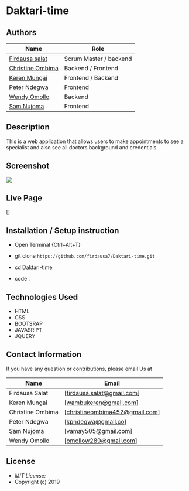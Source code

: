 # Daktari-time

## Authors
| Name       |                 Role |
| ------------------ | ------------------------|
| [Firdausa salat](https://github.com/firdausa7)| Scrum Master / backend|      
| [Christine Ombima](https://github.com/ombima452) | Backend / Frontend|
| [Keren Mungai](https://github.com/mungaikeren) | Frontend / Backend|
| [Peter Ndegwa](https://github.com/peterkingori) |Frontend|
| [Wendy Omollo](https://github.com/wendyomollo) | Backend|
| [Sam Nujoma](https://github.com/i-krypt) |  Frontend|

## Description
This is a web application that allows users to make appointments to see a specialist and also see all doctors background and credentials.
## Screenshot
<img src="../images/screenshot.png">

## Live Page 
[]
## Installation / Setup instruction
* Open Terminal {Ctrl+Alt+T}

* git clone ```https://github.com/firdausa7/Daktari-time.git```

* cd Daktari-time

* code . 

## Technologies Used

* HTML 
* CSS
* BOOTSRAP
* JAVASRIPT
* JQUERY

## Contact Information 

If you have any question or contributions, please email Us at 

| Name | Email |
| --- | --- |
| Firdausa Salat |  [firdausa.salat@gmail.com] |
| Keren Mungai | [wambukeren@gmail.com] |
| Christine Ombima | [christineombima452@gmail.com] |
| Peter Ndegwa | [kpndegwa@gmail.co] |
| Sam Nujoma | [vamay505@gmail.com] |
| Wendy Omollo | [omollow280@gmail.com] |


 

## License
* *MIT License:*
* Copyright (c) 2019


